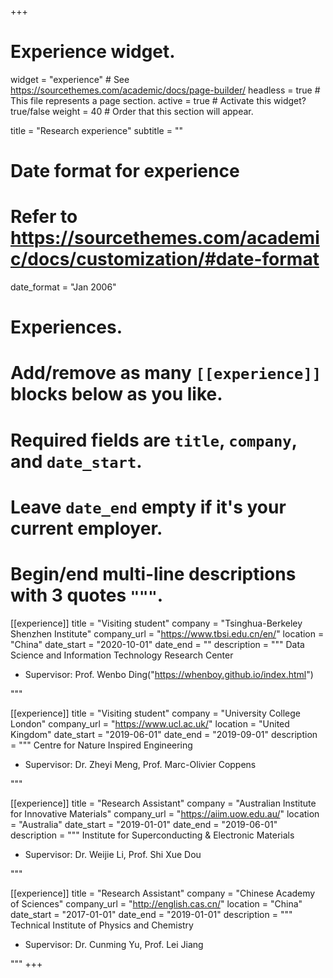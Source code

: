 +++
# Experience widget.
widget = "experience"  # See https://sourcethemes.com/academic/docs/page-builder/
headless = true  # This file represents a page section.
active = true  # Activate this widget? true/false
weight = 40  # Order that this section will appear.

title = "Research experience"
subtitle = ""

# Date format for experience
#   Refer to https://sourcethemes.com/academic/docs/customization/#date-format
date_format = "Jan 2006"

# Experiences.
#   Add/remove as many `[[experience]]` blocks below as you like.
#   Required fields are `title`, `company`, and `date_start`.
#   Leave `date_end` empty if it's your current employer.
#   Begin/end multi-line descriptions with 3 quotes `"""`.
[[experience]]
  title = "Visiting student"
  company = "Tsinghua-Berkeley Shenzhen Institute"
  company_url = "https://www.tbsi.edu.cn/en/"
  location = "China"
  date_start = "2020-10-01"
  date_end = ""
  description = """
  Data Science and Information Technology Research Center


  * Supervisor: Prof. Wenbo Ding("https://whenboy.github.io/index.html")
  
  """
  
[[experience]]
  title = "Visiting student"
  company = "University College London"
  company_url = "https://www.ucl.ac.uk/"
  location = "United Kingdom"
  date_start = "2019-06-01"
  date_end = "2019-09-01"
  description = """
  Centre for Nature Inspired Engineering
  
  
  * Supervisor: Dr. Zheyi Meng, Prof. Marc-Olivier Coppens

  """

[[experience]]
  title = "Research Assistant"
  company = "Australian Institute for Innovative Materials"
  company_url = "https://aiim.uow.edu.au/"
  location = "Australia"
  date_start = "2019-01-01"
  date_end = "2019-06-01"
  description = """
  Institute for Superconducting & Electronic Materials
  
  
  * Supervisor: Dr. Weijie Li, Prof. Shi Xue Dou
  
  """
  
[[experience]]
  title = "Research Assistant"
  company = "Chinese Academy of Sciences"
  company_url = "http://english.cas.cn/"
  location = "China"
  date_start = "2017-01-01"
  date_end = "2019-01-01"
  description = """
  Technical Institute of Physics and Chemistry
  
  
  * Supervisor: Dr. Cunming Yu, Prof. Lei Jiang
  
  """
+++
